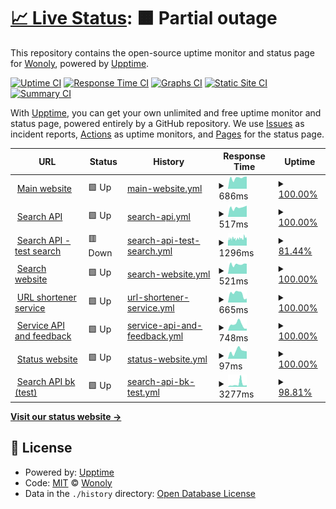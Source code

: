 # [📈 Live Status](https://wonoly.github.io/upptime): <!--live status--> **🟧 Partial outage**

This repository contains the open-source uptime monitor and status page for [Wonoly](https://wonoly.net), powered by [Upptime](https://github.com/upptime/upptime).

[![Uptime CI](https://github.com/wonoly/upptime/workflows/Uptime%20CI/badge.svg)](https://github.com/wonoly/upptime/actions?query=workflow%3A%22Uptime+CI%22)
[![Response Time CI](https://github.com/wonoly/upptime/workflows/Response%20Time%20CI/badge.svg)](https://github.com/wonoly/upptime/actions?query=workflow%3A%22Response+Time+CI%22)
[![Graphs CI](https://github.com/wonoly/upptime/workflows/Graphs%20CI/badge.svg)](https://github.com/wonoly/upptime/actions?query=workflow%3A%22Graphs+CI%22)
[![Static Site CI](https://github.com/wonoly/upptime/workflows/Static%20Site%20CI/badge.svg)](https://github.com/wonoly/upptime/actions?query=workflow%3A%22Static+Site+CI%22)
[![Summary CI](https://github.com/wonoly/upptime/workflows/Summary%20CI/badge.svg)](https://github.com/wonoly/upptime/actions?query=workflow%3A%22Summary+CI%22)

With [Upptime](https://upptime.js.org), you can get your own unlimited and free uptime monitor and status page, powered entirely by a GitHub repository. We use [Issues](https://github.com/wonoly/upptime/issues) as incident reports, [Actions](https://github.com/wonoly/upptime/actions) as uptime monitors, and [Pages](https://wonoly.github.io/upptime) for the status page.

<!--start: status pages-->
<!-- This summary is generated by Upptime (https://github.com/upptime/upptime) -->
<!-- Do not edit this manually, your changes will be overwritten -->
<!-- prettier-ignore -->
| URL | Status | History | Response Time | Uptime |
| --- | ------ | ------- | ------------- | ------ |
| <img alt="" src="https://favicons.githubusercontent.com/wonoly.net" height="13"> [Main website](https://wonoly.net) | 🟩 Up | [main-website.yml](https://github.com/wonoly/upptime/commits/HEAD/history/main-website.yml) | <details><summary><img alt="Response time graph" src="./graphs/main-website/response-time-week.png" height="20"> 686ms</summary><br><a href="https://status.wonoly.net/history/main-website"><img alt="Response time 675" src="https://img.shields.io/endpoint?url=https%3A%2F%2Fraw.githubusercontent.com%2Fwonoly%2Fupptime%2FHEAD%2Fapi%2Fmain-website%2Fresponse-time.json"></a><br><a href="https://status.wonoly.net/history/main-website"><img alt="24-hour response time 772" src="https://img.shields.io/endpoint?url=https%3A%2F%2Fraw.githubusercontent.com%2Fwonoly%2Fupptime%2FHEAD%2Fapi%2Fmain-website%2Fresponse-time-day.json"></a><br><a href="https://status.wonoly.net/history/main-website"><img alt="7-day response time 686" src="https://img.shields.io/endpoint?url=https%3A%2F%2Fraw.githubusercontent.com%2Fwonoly%2Fupptime%2FHEAD%2Fapi%2Fmain-website%2Fresponse-time-week.json"></a><br><a href="https://status.wonoly.net/history/main-website"><img alt="30-day response time 675" src="https://img.shields.io/endpoint?url=https%3A%2F%2Fraw.githubusercontent.com%2Fwonoly%2Fupptime%2FHEAD%2Fapi%2Fmain-website%2Fresponse-time-month.json"></a><br><a href="https://status.wonoly.net/history/main-website"><img alt="1-year response time 675" src="https://img.shields.io/endpoint?url=https%3A%2F%2Fraw.githubusercontent.com%2Fwonoly%2Fupptime%2FHEAD%2Fapi%2Fmain-website%2Fresponse-time-year.json"></a></details> | <details><summary><a href="https://status.wonoly.net/history/main-website">100.00%</a></summary><a href="https://status.wonoly.net/history/main-website"><img alt="All-time uptime 100.00%" src="https://img.shields.io/endpoint?url=https%3A%2F%2Fraw.githubusercontent.com%2Fwonoly%2Fupptime%2FHEAD%2Fapi%2Fmain-website%2Fuptime.json"></a><br><a href="https://status.wonoly.net/history/main-website"><img alt="24-hour uptime 100.00%" src="https://img.shields.io/endpoint?url=https%3A%2F%2Fraw.githubusercontent.com%2Fwonoly%2Fupptime%2FHEAD%2Fapi%2Fmain-website%2Fuptime-day.json"></a><br><a href="https://status.wonoly.net/history/main-website"><img alt="7-day uptime 100.00%" src="https://img.shields.io/endpoint?url=https%3A%2F%2Fraw.githubusercontent.com%2Fwonoly%2Fupptime%2FHEAD%2Fapi%2Fmain-website%2Fuptime-week.json"></a><br><a href="https://status.wonoly.net/history/main-website"><img alt="30-day uptime 100.00%" src="https://img.shields.io/endpoint?url=https%3A%2F%2Fraw.githubusercontent.com%2Fwonoly%2Fupptime%2FHEAD%2Fapi%2Fmain-website%2Fuptime-month.json"></a><br><a href="https://status.wonoly.net/history/main-website"><img alt="1-year uptime 100.00%" src="https://img.shields.io/endpoint?url=https%3A%2F%2Fraw.githubusercontent.com%2Fwonoly%2Fupptime%2FHEAD%2Fapi%2Fmain-website%2Fuptime-year.json"></a></details>
| <img alt="" src="https://favicons.githubusercontent.com/search-api.wonoly.net" height="13"> [Search API](https://search-api.wonoly.net) | 🟩 Up | [search-api.yml](https://github.com/wonoly/upptime/commits/HEAD/history/search-api.yml) | <details><summary><img alt="Response time graph" src="./graphs/search-api/response-time-week.png" height="20"> 517ms</summary><br><a href="https://status.wonoly.net/history/search-api"><img alt="Response time 522" src="https://img.shields.io/endpoint?url=https%3A%2F%2Fraw.githubusercontent.com%2Fwonoly%2Fupptime%2FHEAD%2Fapi%2Fsearch-api%2Fresponse-time.json"></a><br><a href="https://status.wonoly.net/history/search-api"><img alt="24-hour response time 618" src="https://img.shields.io/endpoint?url=https%3A%2F%2Fraw.githubusercontent.com%2Fwonoly%2Fupptime%2FHEAD%2Fapi%2Fsearch-api%2Fresponse-time-day.json"></a><br><a href="https://status.wonoly.net/history/search-api"><img alt="7-day response time 517" src="https://img.shields.io/endpoint?url=https%3A%2F%2Fraw.githubusercontent.com%2Fwonoly%2Fupptime%2FHEAD%2Fapi%2Fsearch-api%2Fresponse-time-week.json"></a><br><a href="https://status.wonoly.net/history/search-api"><img alt="30-day response time 522" src="https://img.shields.io/endpoint?url=https%3A%2F%2Fraw.githubusercontent.com%2Fwonoly%2Fupptime%2FHEAD%2Fapi%2Fsearch-api%2Fresponse-time-month.json"></a><br><a href="https://status.wonoly.net/history/search-api"><img alt="1-year response time 522" src="https://img.shields.io/endpoint?url=https%3A%2F%2Fraw.githubusercontent.com%2Fwonoly%2Fupptime%2FHEAD%2Fapi%2Fsearch-api%2Fresponse-time-year.json"></a></details> | <details><summary><a href="https://status.wonoly.net/history/search-api">100.00%</a></summary><a href="https://status.wonoly.net/history/search-api"><img alt="All-time uptime 100.00%" src="https://img.shields.io/endpoint?url=https%3A%2F%2Fraw.githubusercontent.com%2Fwonoly%2Fupptime%2FHEAD%2Fapi%2Fsearch-api%2Fuptime.json"></a><br><a href="https://status.wonoly.net/history/search-api"><img alt="24-hour uptime 100.00%" src="https://img.shields.io/endpoint?url=https%3A%2F%2Fraw.githubusercontent.com%2Fwonoly%2Fupptime%2FHEAD%2Fapi%2Fsearch-api%2Fuptime-day.json"></a><br><a href="https://status.wonoly.net/history/search-api"><img alt="7-day uptime 100.00%" src="https://img.shields.io/endpoint?url=https%3A%2F%2Fraw.githubusercontent.com%2Fwonoly%2Fupptime%2FHEAD%2Fapi%2Fsearch-api%2Fuptime-week.json"></a><br><a href="https://status.wonoly.net/history/search-api"><img alt="30-day uptime 100.00%" src="https://img.shields.io/endpoint?url=https%3A%2F%2Fraw.githubusercontent.com%2Fwonoly%2Fupptime%2FHEAD%2Fapi%2Fsearch-api%2Fuptime-month.json"></a><br><a href="https://status.wonoly.net/history/search-api"><img alt="1-year uptime 100.00%" src="https://img.shields.io/endpoint?url=https%3A%2F%2Fraw.githubusercontent.com%2Fwonoly%2Fupptime%2FHEAD%2Fapi%2Fsearch-api%2Fuptime-year.json"></a></details>
| <img alt="" src="https://favicons.githubusercontent.com/search-api.wonoly.net" height="13"> [Search API - test search](https://search-api.wonoly.net/search?q=search) | 🟥 Down | [search-api-test-search.yml](https://github.com/wonoly/upptime/commits/HEAD/history/search-api-test-search.yml) | <details><summary><img alt="Response time graph" src="./graphs/search-api-test-search/response-time-week.png" height="20"> 1296ms</summary><br><a href="https://status.wonoly.net/history/search-api-test-search"><img alt="Response time 1275" src="https://img.shields.io/endpoint?url=https%3A%2F%2Fraw.githubusercontent.com%2Fwonoly%2Fupptime%2FHEAD%2Fapi%2Fsearch-api-test-search%2Fresponse-time.json"></a><br><a href="https://status.wonoly.net/history/search-api-test-search"><img alt="24-hour response time 1233" src="https://img.shields.io/endpoint?url=https%3A%2F%2Fraw.githubusercontent.com%2Fwonoly%2Fupptime%2FHEAD%2Fapi%2Fsearch-api-test-search%2Fresponse-time-day.json"></a><br><a href="https://status.wonoly.net/history/search-api-test-search"><img alt="7-day response time 1296" src="https://img.shields.io/endpoint?url=https%3A%2F%2Fraw.githubusercontent.com%2Fwonoly%2Fupptime%2FHEAD%2Fapi%2Fsearch-api-test-search%2Fresponse-time-week.json"></a><br><a href="https://status.wonoly.net/history/search-api-test-search"><img alt="30-day response time 1275" src="https://img.shields.io/endpoint?url=https%3A%2F%2Fraw.githubusercontent.com%2Fwonoly%2Fupptime%2FHEAD%2Fapi%2Fsearch-api-test-search%2Fresponse-time-month.json"></a><br><a href="https://status.wonoly.net/history/search-api-test-search"><img alt="1-year response time 1275" src="https://img.shields.io/endpoint?url=https%3A%2F%2Fraw.githubusercontent.com%2Fwonoly%2Fupptime%2FHEAD%2Fapi%2Fsearch-api-test-search%2Fresponse-time-year.json"></a></details> | <details><summary><a href="https://status.wonoly.net/history/search-api-test-search">81.44%</a></summary><a href="https://status.wonoly.net/history/search-api-test-search"><img alt="All-time uptime 87.15%" src="https://img.shields.io/endpoint?url=https%3A%2F%2Fraw.githubusercontent.com%2Fwonoly%2Fupptime%2FHEAD%2Fapi%2Fsearch-api-test-search%2Fuptime.json"></a><br><a href="https://status.wonoly.net/history/search-api-test-search"><img alt="24-hour uptime 88.84%" src="https://img.shields.io/endpoint?url=https%3A%2F%2Fraw.githubusercontent.com%2Fwonoly%2Fupptime%2FHEAD%2Fapi%2Fsearch-api-test-search%2Fuptime-day.json"></a><br><a href="https://status.wonoly.net/history/search-api-test-search"><img alt="7-day uptime 81.44%" src="https://img.shields.io/endpoint?url=https%3A%2F%2Fraw.githubusercontent.com%2Fwonoly%2Fupptime%2FHEAD%2Fapi%2Fsearch-api-test-search%2Fuptime-week.json"></a><br><a href="https://status.wonoly.net/history/search-api-test-search"><img alt="30-day uptime 87.15%" src="https://img.shields.io/endpoint?url=https%3A%2F%2Fraw.githubusercontent.com%2Fwonoly%2Fupptime%2FHEAD%2Fapi%2Fsearch-api-test-search%2Fuptime-month.json"></a><br><a href="https://status.wonoly.net/history/search-api-test-search"><img alt="1-year uptime 87.15%" src="https://img.shields.io/endpoint?url=https%3A%2F%2Fraw.githubusercontent.com%2Fwonoly%2Fupptime%2FHEAD%2Fapi%2Fsearch-api-test-search%2Fuptime-year.json"></a></details>
| <img alt="" src="https://favicons.githubusercontent.com/search.wonoly.net" height="13"> [Search website](https://search.wonoly.net) | 🟩 Up | [search-website.yml](https://github.com/wonoly/upptime/commits/HEAD/history/search-website.yml) | <details><summary><img alt="Response time graph" src="./graphs/search-website/response-time-week.png" height="20"> 521ms</summary><br><a href="https://status.wonoly.net/history/search-website"><img alt="Response time 519" src="https://img.shields.io/endpoint?url=https%3A%2F%2Fraw.githubusercontent.com%2Fwonoly%2Fupptime%2FHEAD%2Fapi%2Fsearch-website%2Fresponse-time.json"></a><br><a href="https://status.wonoly.net/history/search-website"><img alt="24-hour response time 553" src="https://img.shields.io/endpoint?url=https%3A%2F%2Fraw.githubusercontent.com%2Fwonoly%2Fupptime%2FHEAD%2Fapi%2Fsearch-website%2Fresponse-time-day.json"></a><br><a href="https://status.wonoly.net/history/search-website"><img alt="7-day response time 521" src="https://img.shields.io/endpoint?url=https%3A%2F%2Fraw.githubusercontent.com%2Fwonoly%2Fupptime%2FHEAD%2Fapi%2Fsearch-website%2Fresponse-time-week.json"></a><br><a href="https://status.wonoly.net/history/search-website"><img alt="30-day response time 519" src="https://img.shields.io/endpoint?url=https%3A%2F%2Fraw.githubusercontent.com%2Fwonoly%2Fupptime%2FHEAD%2Fapi%2Fsearch-website%2Fresponse-time-month.json"></a><br><a href="https://status.wonoly.net/history/search-website"><img alt="1-year response time 519" src="https://img.shields.io/endpoint?url=https%3A%2F%2Fraw.githubusercontent.com%2Fwonoly%2Fupptime%2FHEAD%2Fapi%2Fsearch-website%2Fresponse-time-year.json"></a></details> | <details><summary><a href="https://status.wonoly.net/history/search-website">100.00%</a></summary><a href="https://status.wonoly.net/history/search-website"><img alt="All-time uptime 100.00%" src="https://img.shields.io/endpoint?url=https%3A%2F%2Fraw.githubusercontent.com%2Fwonoly%2Fupptime%2FHEAD%2Fapi%2Fsearch-website%2Fuptime.json"></a><br><a href="https://status.wonoly.net/history/search-website"><img alt="24-hour uptime 100.00%" src="https://img.shields.io/endpoint?url=https%3A%2F%2Fraw.githubusercontent.com%2Fwonoly%2Fupptime%2FHEAD%2Fapi%2Fsearch-website%2Fuptime-day.json"></a><br><a href="https://status.wonoly.net/history/search-website"><img alt="7-day uptime 100.00%" src="https://img.shields.io/endpoint?url=https%3A%2F%2Fraw.githubusercontent.com%2Fwonoly%2Fupptime%2FHEAD%2Fapi%2Fsearch-website%2Fuptime-week.json"></a><br><a href="https://status.wonoly.net/history/search-website"><img alt="30-day uptime 100.00%" src="https://img.shields.io/endpoint?url=https%3A%2F%2Fraw.githubusercontent.com%2Fwonoly%2Fupptime%2FHEAD%2Fapi%2Fsearch-website%2Fuptime-month.json"></a><br><a href="https://status.wonoly.net/history/search-website"><img alt="1-year uptime 100.00%" src="https://img.shields.io/endpoint?url=https%3A%2F%2Fraw.githubusercontent.com%2Fwonoly%2Fupptime%2FHEAD%2Fapi%2Fsearch-website%2Fuptime-year.json"></a></details>
| <img alt="" src="https://favicons.githubusercontent.com/link.wonoly.net" height="13"> [URL shortener service](https://link.wonoly.net) | 🟩 Up | [url-shortener-service.yml](https://github.com/wonoly/upptime/commits/HEAD/history/url-shortener-service.yml) | <details><summary><img alt="Response time graph" src="./graphs/url-shortener-service/response-time-week.png" height="20"> 665ms</summary><br><a href="https://status.wonoly.net/history/url-shortener-service"><img alt="Response time 607" src="https://img.shields.io/endpoint?url=https%3A%2F%2Fraw.githubusercontent.com%2Fwonoly%2Fupptime%2FHEAD%2Fapi%2Furl-shortener-service%2Fresponse-time.json"></a><br><a href="https://status.wonoly.net/history/url-shortener-service"><img alt="24-hour response time 306" src="https://img.shields.io/endpoint?url=https%3A%2F%2Fraw.githubusercontent.com%2Fwonoly%2Fupptime%2FHEAD%2Fapi%2Furl-shortener-service%2Fresponse-time-day.json"></a><br><a href="https://status.wonoly.net/history/url-shortener-service"><img alt="7-day response time 665" src="https://img.shields.io/endpoint?url=https%3A%2F%2Fraw.githubusercontent.com%2Fwonoly%2Fupptime%2FHEAD%2Fapi%2Furl-shortener-service%2Fresponse-time-week.json"></a><br><a href="https://status.wonoly.net/history/url-shortener-service"><img alt="30-day response time 607" src="https://img.shields.io/endpoint?url=https%3A%2F%2Fraw.githubusercontent.com%2Fwonoly%2Fupptime%2FHEAD%2Fapi%2Furl-shortener-service%2Fresponse-time-month.json"></a><br><a href="https://status.wonoly.net/history/url-shortener-service"><img alt="1-year response time 607" src="https://img.shields.io/endpoint?url=https%3A%2F%2Fraw.githubusercontent.com%2Fwonoly%2Fupptime%2FHEAD%2Fapi%2Furl-shortener-service%2Fresponse-time-year.json"></a></details> | <details><summary><a href="https://status.wonoly.net/history/url-shortener-service">100.00%</a></summary><a href="https://status.wonoly.net/history/url-shortener-service"><img alt="All-time uptime 93.30%" src="https://img.shields.io/endpoint?url=https%3A%2F%2Fraw.githubusercontent.com%2Fwonoly%2Fupptime%2FHEAD%2Fapi%2Furl-shortener-service%2Fuptime.json"></a><br><a href="https://status.wonoly.net/history/url-shortener-service"><img alt="24-hour uptime 100.00%" src="https://img.shields.io/endpoint?url=https%3A%2F%2Fraw.githubusercontent.com%2Fwonoly%2Fupptime%2FHEAD%2Fapi%2Furl-shortener-service%2Fuptime-day.json"></a><br><a href="https://status.wonoly.net/history/url-shortener-service"><img alt="7-day uptime 100.00%" src="https://img.shields.io/endpoint?url=https%3A%2F%2Fraw.githubusercontent.com%2Fwonoly%2Fupptime%2FHEAD%2Fapi%2Furl-shortener-service%2Fuptime-week.json"></a><br><a href="https://status.wonoly.net/history/url-shortener-service"><img alt="30-day uptime 93.30%" src="https://img.shields.io/endpoint?url=https%3A%2F%2Fraw.githubusercontent.com%2Fwonoly%2Fupptime%2FHEAD%2Fapi%2Furl-shortener-service%2Fuptime-month.json"></a><br><a href="https://status.wonoly.net/history/url-shortener-service"><img alt="1-year uptime 93.30%" src="https://img.shields.io/endpoint?url=https%3A%2F%2Fraw.githubusercontent.com%2Fwonoly%2Fupptime%2FHEAD%2Fapi%2Furl-shortener-service%2Fuptime-year.json"></a></details>
| <img alt="" src="https://favicons.githubusercontent.com/services.wonoly.net" height="13"> [Service API and feedback](https://services.wonoly.net) | 🟩 Up | [service-api-and-feedback.yml](https://github.com/wonoly/upptime/commits/HEAD/history/service-api-and-feedback.yml) | <details><summary><img alt="Response time graph" src="./graphs/service-api-and-feedback/response-time-week.png" height="20"> 748ms</summary><br><a href="https://status.wonoly.net/history/service-api-and-feedback"><img alt="Response time 571" src="https://img.shields.io/endpoint?url=https%3A%2F%2Fraw.githubusercontent.com%2Fwonoly%2Fupptime%2FHEAD%2Fapi%2Fservice-api-and-feedback%2Fresponse-time.json"></a><br><a href="https://status.wonoly.net/history/service-api-and-feedback"><img alt="24-hour response time 246" src="https://img.shields.io/endpoint?url=https%3A%2F%2Fraw.githubusercontent.com%2Fwonoly%2Fupptime%2FHEAD%2Fapi%2Fservice-api-and-feedback%2Fresponse-time-day.json"></a><br><a href="https://status.wonoly.net/history/service-api-and-feedback"><img alt="7-day response time 748" src="https://img.shields.io/endpoint?url=https%3A%2F%2Fraw.githubusercontent.com%2Fwonoly%2Fupptime%2FHEAD%2Fapi%2Fservice-api-and-feedback%2Fresponse-time-week.json"></a><br><a href="https://status.wonoly.net/history/service-api-and-feedback"><img alt="30-day response time 571" src="https://img.shields.io/endpoint?url=https%3A%2F%2Fraw.githubusercontent.com%2Fwonoly%2Fupptime%2FHEAD%2Fapi%2Fservice-api-and-feedback%2Fresponse-time-month.json"></a><br><a href="https://status.wonoly.net/history/service-api-and-feedback"><img alt="1-year response time 571" src="https://img.shields.io/endpoint?url=https%3A%2F%2Fraw.githubusercontent.com%2Fwonoly%2Fupptime%2FHEAD%2Fapi%2Fservice-api-and-feedback%2Fresponse-time-year.json"></a></details> | <details><summary><a href="https://status.wonoly.net/history/service-api-and-feedback">100.00%</a></summary><a href="https://status.wonoly.net/history/service-api-and-feedback"><img alt="All-time uptime 96.36%" src="https://img.shields.io/endpoint?url=https%3A%2F%2Fraw.githubusercontent.com%2Fwonoly%2Fupptime%2FHEAD%2Fapi%2Fservice-api-and-feedback%2Fuptime.json"></a><br><a href="https://status.wonoly.net/history/service-api-and-feedback"><img alt="24-hour uptime 100.00%" src="https://img.shields.io/endpoint?url=https%3A%2F%2Fraw.githubusercontent.com%2Fwonoly%2Fupptime%2FHEAD%2Fapi%2Fservice-api-and-feedback%2Fuptime-day.json"></a><br><a href="https://status.wonoly.net/history/service-api-and-feedback"><img alt="7-day uptime 100.00%" src="https://img.shields.io/endpoint?url=https%3A%2F%2Fraw.githubusercontent.com%2Fwonoly%2Fupptime%2FHEAD%2Fapi%2Fservice-api-and-feedback%2Fuptime-week.json"></a><br><a href="https://status.wonoly.net/history/service-api-and-feedback"><img alt="30-day uptime 96.36%" src="https://img.shields.io/endpoint?url=https%3A%2F%2Fraw.githubusercontent.com%2Fwonoly%2Fupptime%2FHEAD%2Fapi%2Fservice-api-and-feedback%2Fuptime-month.json"></a><br><a href="https://status.wonoly.net/history/service-api-and-feedback"><img alt="1-year uptime 96.36%" src="https://img.shields.io/endpoint?url=https%3A%2F%2Fraw.githubusercontent.com%2Fwonoly%2Fupptime%2FHEAD%2Fapi%2Fservice-api-and-feedback%2Fuptime-year.json"></a></details>
| <img alt="" src="https://favicons.githubusercontent.com/services.wonoly.net" height="13"> [Status website](https://services.wonoly.net) | 🟩 Up | [status-website.yml](https://github.com/wonoly/upptime/commits/HEAD/history/status-website.yml) | <details><summary><img alt="Response time graph" src="./graphs/status-website/response-time-week.png" height="20"> 97ms</summary><br><a href="https://status.wonoly.net/history/status-website"><img alt="Response time 90" src="https://img.shields.io/endpoint?url=https%3A%2F%2Fraw.githubusercontent.com%2Fwonoly%2Fupptime%2FHEAD%2Fapi%2Fstatus-website%2Fresponse-time.json"></a><br><a href="https://status.wonoly.net/history/status-website"><img alt="24-hour response time 93" src="https://img.shields.io/endpoint?url=https%3A%2F%2Fraw.githubusercontent.com%2Fwonoly%2Fupptime%2FHEAD%2Fapi%2Fstatus-website%2Fresponse-time-day.json"></a><br><a href="https://status.wonoly.net/history/status-website"><img alt="7-day response time 97" src="https://img.shields.io/endpoint?url=https%3A%2F%2Fraw.githubusercontent.com%2Fwonoly%2Fupptime%2FHEAD%2Fapi%2Fstatus-website%2Fresponse-time-week.json"></a><br><a href="https://status.wonoly.net/history/status-website"><img alt="30-day response time 90" src="https://img.shields.io/endpoint?url=https%3A%2F%2Fraw.githubusercontent.com%2Fwonoly%2Fupptime%2FHEAD%2Fapi%2Fstatus-website%2Fresponse-time-month.json"></a><br><a href="https://status.wonoly.net/history/status-website"><img alt="1-year response time 90" src="https://img.shields.io/endpoint?url=https%3A%2F%2Fraw.githubusercontent.com%2Fwonoly%2Fupptime%2FHEAD%2Fapi%2Fstatus-website%2Fresponse-time-year.json"></a></details> | <details><summary><a href="https://status.wonoly.net/history/status-website">100.00%</a></summary><a href="https://status.wonoly.net/history/status-website"><img alt="All-time uptime 100.00%" src="https://img.shields.io/endpoint?url=https%3A%2F%2Fraw.githubusercontent.com%2Fwonoly%2Fupptime%2FHEAD%2Fapi%2Fstatus-website%2Fuptime.json"></a><br><a href="https://status.wonoly.net/history/status-website"><img alt="24-hour uptime 100.00%" src="https://img.shields.io/endpoint?url=https%3A%2F%2Fraw.githubusercontent.com%2Fwonoly%2Fupptime%2FHEAD%2Fapi%2Fstatus-website%2Fuptime-day.json"></a><br><a href="https://status.wonoly.net/history/status-website"><img alt="7-day uptime 100.00%" src="https://img.shields.io/endpoint?url=https%3A%2F%2Fraw.githubusercontent.com%2Fwonoly%2Fupptime%2FHEAD%2Fapi%2Fstatus-website%2Fuptime-week.json"></a><br><a href="https://status.wonoly.net/history/status-website"><img alt="30-day uptime 100.00%" src="https://img.shields.io/endpoint?url=https%3A%2F%2Fraw.githubusercontent.com%2Fwonoly%2Fupptime%2FHEAD%2Fapi%2Fstatus-website%2Fuptime-month.json"></a><br><a href="https://status.wonoly.net/history/status-website"><img alt="1-year uptime 100.00%" src="https://img.shields.io/endpoint?url=https%3A%2F%2Fraw.githubusercontent.com%2Fwonoly%2Fupptime%2FHEAD%2Fapi%2Fstatus-website%2Fuptime-year.json"></a></details>
| <img alt="" src="https://favicons.githubusercontent.com/wonoly-api.herokuapp.com" height="13"> [Search API bk (test)](https://wonoly-api.herokuapp.com/search?q=test) | 🟩 Up | [search-api-bk-test.yml](https://github.com/wonoly/upptime/commits/HEAD/history/search-api-bk-test.yml) | <details><summary><img alt="Response time graph" src="./graphs/search-api-bk-test/response-time-week.png" height="20"> 3277ms</summary><br><a href="https://status.wonoly.net/history/search-api-bk-test"><img alt="Response time 2858" src="https://img.shields.io/endpoint?url=https%3A%2F%2Fraw.githubusercontent.com%2Fwonoly%2Fupptime%2FHEAD%2Fapi%2Fsearch-api-bk-test%2Fresponse-time.json"></a><br><a href="https://status.wonoly.net/history/search-api-bk-test"><img alt="24-hour response time 2074" src="https://img.shields.io/endpoint?url=https%3A%2F%2Fraw.githubusercontent.com%2Fwonoly%2Fupptime%2FHEAD%2Fapi%2Fsearch-api-bk-test%2Fresponse-time-day.json"></a><br><a href="https://status.wonoly.net/history/search-api-bk-test"><img alt="7-day response time 3277" src="https://img.shields.io/endpoint?url=https%3A%2F%2Fraw.githubusercontent.com%2Fwonoly%2Fupptime%2FHEAD%2Fapi%2Fsearch-api-bk-test%2Fresponse-time-week.json"></a><br><a href="https://status.wonoly.net/history/search-api-bk-test"><img alt="30-day response time 2858" src="https://img.shields.io/endpoint?url=https%3A%2F%2Fraw.githubusercontent.com%2Fwonoly%2Fupptime%2FHEAD%2Fapi%2Fsearch-api-bk-test%2Fresponse-time-month.json"></a><br><a href="https://status.wonoly.net/history/search-api-bk-test"><img alt="1-year response time 2858" src="https://img.shields.io/endpoint?url=https%3A%2F%2Fraw.githubusercontent.com%2Fwonoly%2Fupptime%2FHEAD%2Fapi%2Fsearch-api-bk-test%2Fresponse-time-year.json"></a></details> | <details><summary><a href="https://status.wonoly.net/history/search-api-bk-test">98.81%</a></summary><a href="https://status.wonoly.net/history/search-api-bk-test"><img alt="All-time uptime 99.09%" src="https://img.shields.io/endpoint?url=https%3A%2F%2Fraw.githubusercontent.com%2Fwonoly%2Fupptime%2FHEAD%2Fapi%2Fsearch-api-bk-test%2Fuptime.json"></a><br><a href="https://status.wonoly.net/history/search-api-bk-test"><img alt="24-hour uptime 100.00%" src="https://img.shields.io/endpoint?url=https%3A%2F%2Fraw.githubusercontent.com%2Fwonoly%2Fupptime%2FHEAD%2Fapi%2Fsearch-api-bk-test%2Fuptime-day.json"></a><br><a href="https://status.wonoly.net/history/search-api-bk-test"><img alt="7-day uptime 98.81%" src="https://img.shields.io/endpoint?url=https%3A%2F%2Fraw.githubusercontent.com%2Fwonoly%2Fupptime%2FHEAD%2Fapi%2Fsearch-api-bk-test%2Fuptime-week.json"></a><br><a href="https://status.wonoly.net/history/search-api-bk-test"><img alt="30-day uptime 99.09%" src="https://img.shields.io/endpoint?url=https%3A%2F%2Fraw.githubusercontent.com%2Fwonoly%2Fupptime%2FHEAD%2Fapi%2Fsearch-api-bk-test%2Fuptime-month.json"></a><br><a href="https://status.wonoly.net/history/search-api-bk-test"><img alt="1-year uptime 99.09%" src="https://img.shields.io/endpoint?url=https%3A%2F%2Fraw.githubusercontent.com%2Fwonoly%2Fupptime%2FHEAD%2Fapi%2Fsearch-api-bk-test%2Fuptime-year.json"></a></details>

<!--end: status pages-->

[**Visit our status website →**](https://wonoly.github.io/upptime)

## 📄 License

- Powered by: [Upptime](https://github.com/upptime/upptime)
- Code: [MIT](./LICENSE) © [Wonoly](https://wonoly.net)
- Data in the `./history` directory: [Open Database License](https://opendatacommons.org/licenses/odbl/1-0/)
